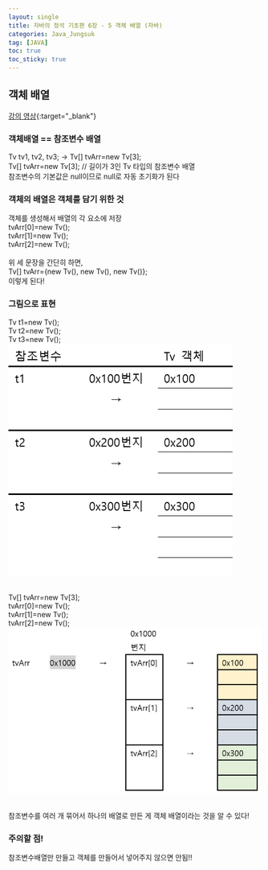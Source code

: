 ```yaml
---
layout: single
title: 자바의 정석 기초편 6장 - 5 객체 배열 (자바)
categories: Java_Jungsuk
tag: [JAVA]
toc: true
toc_sticky: true
---
```


## 객체 배열
[강의 영상](https://youtu.be/GSVbcmVw1i0){:target="_blank"}

### 객체배열 == 참조변수 배열
Tv tv1, tv2, tv3;  → Tv[] tvArr=new Tv[3]; <br/>
Tv[] tvArr=new Tv[3];   // 길이가 3인 Tv 타입의 참조변수 배열 <br/>
참조변수의 기본값은 null이므로 null로 자동 초기화가 된다 <br/>

### 객체의 배열은 객체를 담기 위한 것
객체를 생성해서 배열의 각 요소에 저장 <br/>
tvArr[0]=new Tv(); <br/>
tvArr[1]=new Tv(); <br/>
tvArr[2]=new Tv(); <br/>
<br/>
위 세 문장을 간단히 하면, <br/>
Tv[] tvArr={new Tv(), new Tv(), new Tv()}; <br/>
이렇게 된다!

### 그림으로 표현
Tv t1=new Tv(); <br/>
Tv t2=new Tv(); <br/>
Tv t3=new Tv(); <br/>
![그림1](/assets/images/1226-1.png)
<br/><br/>

Tv[] tvArr=new Tv[3]; <br/>
tvArr[0]=new Tv(); <br/>
tvArr[1]=new Tv(); <br/>
tvArr[2]=new Tv(); <br/>
![그림2](/assets/images/1226-2.png)
<br/><br/>

참조변수를 여러 개 묶어서 하나의 배열로 만든 게 객체 배열이라는 것을 알 수 있다!

### 주의할 점!
참조변수배열만 만들고 객체를 만들어서 넣어주지 않으면 안됨!!